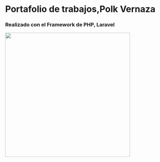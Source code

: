 <p align="center">
<h1>Portafolio de trabajos,Polk Vernaza</h1>

<h3>Realizado con el Framework de PHP, Laravel</h3>
<a href="https://laravel.com" target="_blank"><img src="https://raw.githubusercontent.com/laravel/art/master/logo-lockup/5%20SVG/2%20CMYK/1%20Full%20Color/laravel-logolockup-cmyk-red.svg" width="400"></a></p>

